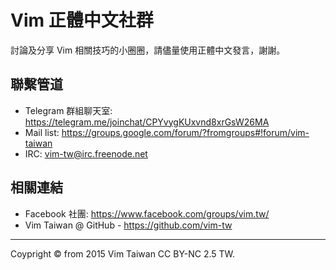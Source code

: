 # Vim 正體中文社群

討論及分享 Vim 相關技巧的小圈圈，請儘量使用正體中文發言，謝謝。

## 聯繫管道

* Telegram 群組聊天室: https://telegram.me/joinchat/CPYvygKUxvnd8xrGsW26MA
* Mail list: https://groups.google.com/forum/?fromgroups#!forum/vim-taiwan
* IRC: vim-tw@irc.freenode.net

## 相關連結

* Facebook 社團: https://www.facebook.com/groups/vim.tw/
* Vim Taiwan @ GitHub - https://github.com/vim-tw
 
----

Coypright © from 2015 Vim Taiwan CC BY-NC 2.5 TW.
